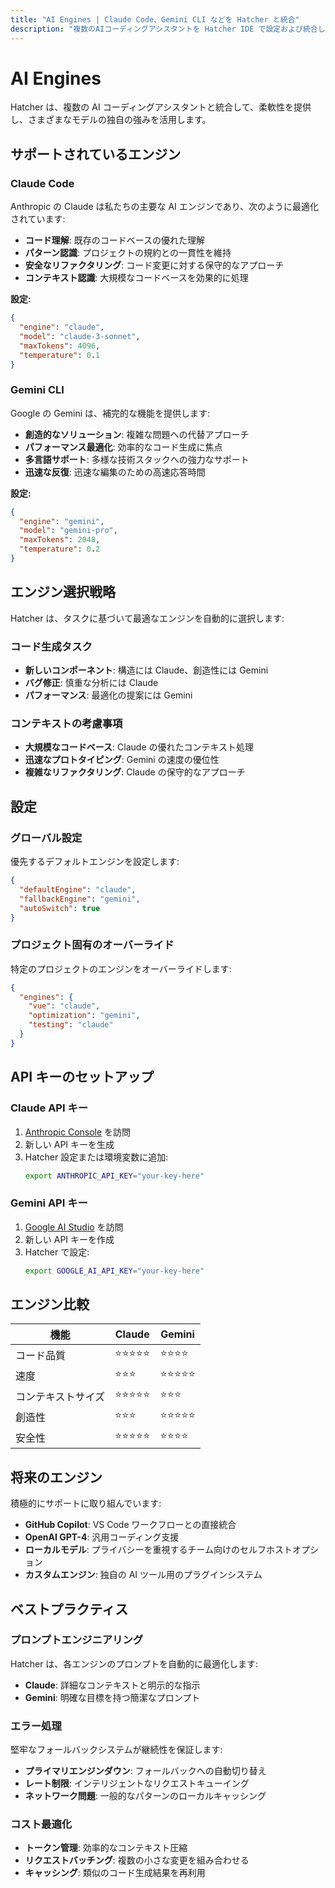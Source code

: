 ```yaml
---
title: "AI Engines | Claude Code、Gemini CLI などを Hatcher と統合"
description: "複数のAIコーディングアシスタントを Hatcher IDE で設定および統合します。柔軟で強力な開発ワークフローのために Claude Code、Gemini CLI、およびその他の AI エンジンをサポートします。"
---
```


# AI Engines

Hatcher は、複数の AI コーディングアシスタントと統合して、柔軟性を提供し、さまざまなモデルの独自の強みを活用します。

## サポートされているエンジン

### Claude Code

Anthropic の Claude は私たちの主要な AI エンジンであり、次のように最適化されています:

- **コード理解**: 既存のコードベースの優れた理解
- **パターン認識**: プロジェクトの規約との一貫性を維持
- **安全なリファクタリング**: コード変更に対する保守的なアプローチ
- **コンテキスト認識**: 大規模なコードベースを効果的に処理

**設定:**

```json
{
  "engine": "claude",
  "model": "claude-3-sonnet",
  "maxTokens": 4096,
  "temperature": 0.1
}
```

### Gemini CLI

Google の Gemini は、補完的な機能を提供します:

- **創造的なソリューション**: 複雑な問題への代替アプローチ
- **パフォーマンス最適化**: 効率的なコード生成に焦点
- **多言語サポート**: 多様な技術スタックへの強力なサポート
- **迅速な反復**: 迅速な編集のための高速応答時間

**設定:**

```json
{
  "engine": "gemini",
  "model": "gemini-pro",
  "maxTokens": 2048,
  "temperature": 0.2
}
```

## エンジン選択戦略

Hatcher は、タスクに基づいて最適なエンジンを自動的に選択します:

### コード生成タスク

- **新しいコンポーネント**: 構造には Claude、創造性には Gemini
- **バグ修正**: 慎重な分析には Claude
- **パフォーマンス**: 最適化の提案には Gemini

### コンテキストの考慮事項

- **大規模なコードベース**: Claude の優れたコンテキスト処理
- **迅速なプロトタイピング**: Gemini の速度の優位性
- **複雑なリファクタリング**: Claude の保守的なアプローチ

## 設定

### グローバル設定

優先するデフォルトエンジンを設定します:

```json
{
  "defaultEngine": "claude",
  "fallbackEngine": "gemini",
  "autoSwitch": true
}
```

### プロジェクト固有のオーバーライド

特定のプロジェクトのエンジンをオーバーライドします:

```json
{
  "engines": {
    "vue": "claude",
    "optimization": "gemini",
    "testing": "claude"
  }
}
```

## API キーのセットアップ

### Claude API キー

1. [Anthropic Console](https://console.anthropic.com) を訪問
2. 新しい API キーを生成
3. Hatcher 設定または環境変数に追加:
   ```bash
   export ANTHROPIC_API_KEY="your-key-here"
   ```

### Gemini API キー

1. [Google AI Studio](https://aistudio.google.com) を訪問
2. 新しい API キーを作成
3. Hatcher で設定:
   ```bash
   export GOOGLE_AI_API_KEY="your-key-here"
   ```

## エンジン比較

| 機能         | Claude     | Gemini     |
| ------------ | ---------- | ---------- |
| コード品質   | ⭐⭐⭐⭐⭐ | ⭐⭐⭐⭐   |
| 速度         | ⭐⭐⭐     | ⭐⭐⭐⭐⭐ |
| コンテキストサイズ | ⭐⭐⭐⭐⭐ | ⭐⭐⭐     |
| 創造性       | ⭐⭐⭐     | ⭐⭐⭐⭐⭐ |
| 安全性       | ⭐⭐⭐⭐⭐ | ⭐⭐⭐⭐   |

## 将来のエンジン

積極的にサポートに取り組んでいます:

- **GitHub Copilot**: VS Code ワークフローとの直接統合
- **OpenAI GPT-4**: 汎用コーディング支援
- **ローカルモデル**: プライバシーを重視するチーム向けのセルフホストオプション
- **カスタムエンジン**: 独自の AI ツール用のプラグインシステム

## ベストプラクティス

### プロンプトエンジニアリング

Hatcher は、各エンジンのプロンプトを自動的に最適化します:

- **Claude**: 詳細なコンテキストと明示的な指示
- **Gemini**: 明確な目標を持つ簡潔なプロンプト

### エラー処理

堅牢なフォールバックシステムが継続性を保証します:

- **プライマリエンジンダウン**: フォールバックへの自動切り替え
- **レート制限**: インテリジェントなリクエストキューイング
- **ネットワーク問題**: 一般的なパターンのローカルキャッシング

### コスト最適化

- **トークン管理**: 効率的なコンテキスト圧縮
- **リクエストバッチング**: 複数の小さな変更を組み合わせる
- **キャッシング**: 類似のコード生成結果を再利用
